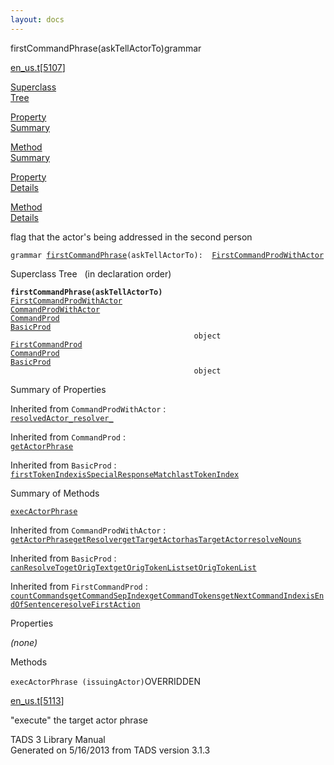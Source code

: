 ```yaml
---
layout: docs
---
```

<span class="title">firstCommandPhrase(askTellActorTo)</span><span class="type">grammar</span>

[en_us.t](../file/en_us.t.html)\[[5107](../source/en_us.t.html#5107)\]

[Superclass  
Tree](#_SuperClassTree_)

[Property  
Summary](#_PropSummary_)

[Method  
Summary](#_MethodSummary_)

[Property  
Details](#_Properties_)

[Method  
Details](#_Methods_)



flag that the actor's being addressed in the second person

`grammar `<span class="gramalt">[`firstCommandPhrase`](../object/firstCommandPhrase.html)`(askTellActorTo)`</span>` :   `[`FirstCommandProdWithActor`](../object/FirstCommandProdWithActor.html)



<span id="_SuperClassTree_"></span>



<span class="hdln">Superclass Tree</span>   (in declaration order)



**`firstCommandPhrase(askTellActorTo)`**  
[`FirstCommandProdWithActor`](../object/FirstCommandProdWithActor.html)  
[`CommandProdWithActor`](../object/CommandProdWithActor.html)  
[`CommandProd`](../object/CommandProd.html)  
[`BasicProd`](../object/BasicProd.html)  
`                                         object`  
[`FirstCommandProd`](../object/FirstCommandProd.html)  
[`CommandProd`](../object/CommandProd.html)  
[`BasicProd`](../object/BasicProd.html)  
`                                         object`  
<span id="_PropSummary_"></span>



<span class="hdln">Summary of Properties</span>  







Inherited from `CommandProdWithActor` :  
[`resolvedActor_`](../object/CommandProdWithActor.html#resolvedActor_)[`resolver_`](../object/CommandProdWithActor.html#resolver_)

Inherited from `CommandProd` :  
[`getActorPhrase`](../object/CommandProd.html#getActorPhrase)

Inherited from `BasicProd` :  
[`firstTokenIndex`](../object/BasicProd.html#firstTokenIndex)[`isSpecialResponseMatch`](../object/BasicProd.html#isSpecialResponseMatch)[`lastTokenIndex`](../object/BasicProd.html#lastTokenIndex)







<span id="_MethodSummary_"></span>



<span class="hdln">Summary of Methods</span>  



[`execActorPhrase`](#execActorPhrase)



Inherited from `CommandProdWithActor` :  
[`getActorPhrase`](../object/CommandProdWithActor.html#getActorPhrase)[`getResolver`](../object/CommandProdWithActor.html#getResolver)[`getTargetActor`](../object/CommandProdWithActor.html#getTargetActor)[`hasTargetActor`](../object/CommandProdWithActor.html#hasTargetActor)[`resolveNouns`](../object/CommandProdWithActor.html#resolveNouns)



Inherited from `BasicProd` :  
[`canResolveTo`](../object/BasicProd.html#canResolveTo)[`getOrigText`](../object/BasicProd.html#getOrigText)[`getOrigTokenList`](../object/BasicProd.html#getOrigTokenList)[`setOrigTokenList`](../object/BasicProd.html#setOrigTokenList)

Inherited from `FirstCommandProd` :  
[`countCommands`](../object/FirstCommandProd.html#countCommands)[`getCommandSepIndex`](../object/FirstCommandProd.html#getCommandSepIndex)[`getCommandTokens`](../object/FirstCommandProd.html#getCommandTokens)[`getNextCommandIndex`](../object/FirstCommandProd.html#getNextCommandIndex)[`isEndOfSentence`](../object/FirstCommandProd.html#isEndOfSentence)[`resolveFirstAction`](../object/FirstCommandProd.html#resolveFirstAction)





<span id="_Properties_"></span>



<span class="hdln">Properties</span>  



*(none)* <span id="_Methods_"></span>



<span class="hdln">Methods</span>  



<span id="execActorPhrase"></span>

`execActorPhrase (issuingActor)`<span class="rem">OVERRIDDEN</span>

[en_us.t](../file/en_us.t.html)\[[5113](../source/en_us.t.html#5113)\]



"execute" the target actor phrase





TADS 3 Library Manual  
Generated on 5/16/2013 from TADS version 3.1.3


